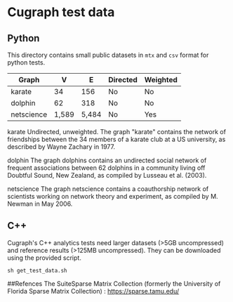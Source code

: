 # Cugraph test data


## Python

This directory contains small public datasets in `mtx` and `csv` format for python tests.

| Graph         | V     | E     | Directed | Weighted |
| ------------- | ----- | ----- | -------- | -------- |
| karate        | 34    | 156   | No       | No       |
| dolphin       | 62    | 318   | No       | No       |
| netscience    | 1,589 | 5,484 | No       | Yes      |


karate
Undirected, unweighted. The graph "karate" contains the network of friendships between the 34 members of a karate club at a US university, as described by Wayne Zachary in 1977.

dolphin
The graph dolphins contains an undirected social network of frequent associations between 62 dolphins in a community living off Doubtful Sound, New Zealand, as compiled by Lusseau et al. (2003).                        

netscience
The graph netscience contains a coauthorship network of scientists working on network theory and experiment, as compiled by M. Newman in May 2006.


## C++
Cugraph's C++ analytics tests need larger datasets (>5GB uncompressed) and reference results (>125MB uncompressed). They can be downloaded using the provided script.
```
sh get_test_data.sh
``` 

##Refences 
The SuiteSparse Matrix Collection (formerly the University of Florida Sparse Matrix Collection) : https://sparse.tamu.edu/